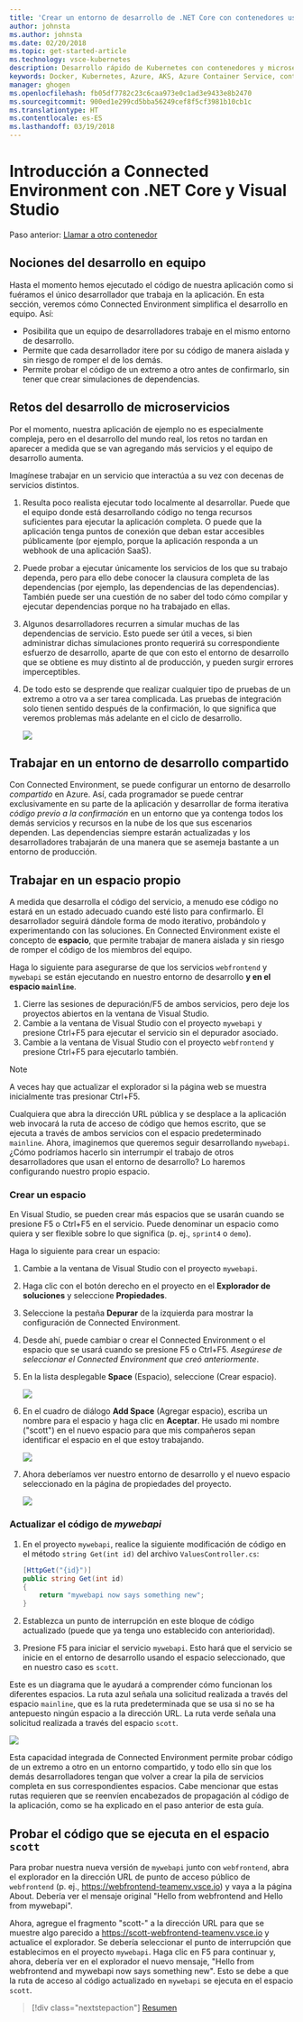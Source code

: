 ```yaml
---
title: 'Crear un entorno de desarrollo de .NET Core con contenedores usando Kubernetes en la nube con Visual Studio - Paso 6: Nociones del desarrollo en equipo | Microsoft Docs'
author: johnsta
ms.author: johnsta
ms.date: 02/20/2018
ms.topic: get-started-article
ms.technology: vsce-kubernetes
description: Desarrollo rápido de Kubernetes con contenedores y microservicios en Azure
keywords: Docker, Kubernetes, Azure, AKS, Azure Container Service, contenedores
manager: ghogen
ms.openlocfilehash: fb05df7782c23c6caa973e0c1ad3e9433e8b2470
ms.sourcegitcommit: 900ed1e299cd5bba56249cef8f5cf3981b10cb1c
ms.translationtype: HT
ms.contentlocale: es-ES
ms.lasthandoff: 03/19/2018
---
```

# <a name="get-started-on-connected-environment-with-net-core-and-visual-studio"></a>Introducción a Connected Environment con .NET Core y Visual Studio

Paso anterior: [Llamar a otro contenedor](get-started-netcore-visualstudio-05.md)

## <a name="learn-about-team-development"></a>Nociones del desarrollo en equipo

Hasta el momento hemos ejecutado el código de nuestra aplicación como si fuéramos el único desarrollador que trabaja en la aplicación. En esta sección, veremos cómo Connected Environment simplifica el desarrollo en equipo. Así:
* Posibilita que un equipo de desarrolladores trabaje en el mismo entorno de desarrollo.
* Permite que cada desarrollador itere por su código de manera aislada y sin riesgo de romper el de los demás.
* Permite probar el código de un extremo a otro antes de confirmarlo, sin tener que crear simulaciones de dependencias.

## <a name="challenges-with-developing-microservices"></a>Retos del desarrollo de microservicios
Por el momento, nuestra aplicación de ejemplo no es especialmente compleja, pero en el desarrollo del mundo real, los retos no tardan en aparecer a medida que se van agregando más servicios y el equipo de desarrollo aumenta.

Imagínese trabajar en un servicio que interactúa a su vez con decenas de servicios distintos.

1. Resulta poco realista ejecutar todo localmente al desarrollar. Puede que el equipo donde está desarrollando código no tenga recursos suficientes para ejecutar la aplicación completa. O puede que la aplicación tenga puntos de conexión que deban estar accesibles públicamente (por ejemplo, porque la aplicación responda a un webhook de una aplicación SaaS).
1. Puede probar a ejecutar únicamente los servicios de los que su trabajo dependa, pero para ello debe conocer la clausura completa de las dependencias (por ejemplo, las dependencias de las dependencias). También puede ser una cuestión de no saber del todo cómo compilar y ejecutar dependencias porque no ha trabajado en ellas.
1. Algunos desarrolladores recurren a simular muchas de las dependencias de servicio. Esto puede ser útil a veces, si bien administrar dichas simulaciones pronto requerirá su correspondiente esfuerzo de desarrollo, aparte de que con esto el entorno de desarrollo que se obtiene es muy distinto al de producción, y pueden surgir errores imperceptibles.
1. De todo esto se desprende que realizar cualquier tipo de pruebas de un extremo a otro va a ser tarea complicada. Las pruebas de integración solo tienen sentido después de la confirmación, lo que significa que veremos problemas más adelante en el ciclo de desarrollo.

    ![](media/microservices-challenges.png)

## <a name="work-in-a-shared-development-environment"></a>Trabajar en un entorno de desarrollo compartido
Con Connected Environment, se puede configurar un entorno de desarrollo *compartido* en Azure. Así, cada programador se puede centrar exclusivamente en su parte de la aplicación y desarrollar de forma iterativa *código previo a la confirmación* en un entorno que ya contenga todos los demás servicios y recursos en la nube de los que sus escenarios dependen. Las dependencias siempre estarán actualizadas y los desarrolladores trabajarán de una manera que se asemeja bastante a un entorno de producción.

## <a name="work-in-your-own-space"></a>Trabajar en un espacio propio
A medida que desarrolla el código del servicio, a menudo ese código no estará en un estado adecuado cuando esté listo para confirmarlo. El desarrollador seguirá dándole forma de modo iterativo, probándolo y experimentando con las soluciones. En Connected Environment existe el concepto de **espacio**, que permite trabajar de manera aislada y sin riesgo de romper el código de los miembros del equipo.

Haga lo siguiente para asegurarse de que los servicios `webfrontend` y `mywebapi` se están ejecutando en nuestro entorno de desarrollo **y en el espacio `mainline`**.
1. Cierre las sesiones de depuración/F5 de ambos servicios, pero deje los proyectos abiertos en la ventana de Visual Studio.
2. Cambie a la ventana de Visual Studio con el proyecto `mywebapi` y presione Ctrl+F5 para ejecutar el servicio sin el depurador asociado.
3. Cambie a la ventana de Visual Studio con el proyecto `webfrontend` y presione Ctrl+F5 para ejecutarlo también.

> [!Note]
A veces hay que actualizar el explorador si la página web se muestra inicialmente tras presionar Ctrl+F5.

Cualquiera que abra la dirección URL pública y se desplace a la aplicación web invocará la ruta de acceso de código que hemos escrito, que se ejecuta a través de ambos servicios con el espacio predeterminado `mainline`. Ahora, imaginemos que queremos seguir desarrollando `mywebapi`. ¿Cómo podríamos hacerlo sin interrumpir el trabajo de otros desarrolladores que usan el entorno de desarrollo? Lo haremos configurando nuestro propio espacio.

### <a name="create-a-new-space"></a>Crear un espacio
En Visual Studio, se pueden crear más espacios que se usarán cuando se presione F5 o Ctrl+F5 en el servicio. Puede denominar un espacio como quiera y ser flexible sobre lo que significa (p. ej., `sprint4` o `demo`).

Haga lo siguiente para crear un espacio:
1. Cambie a la ventana de Visual Studio con el proyecto `mywebapi`.
2. Haga clic con el botón derecho en el proyecto en el **Explorador de soluciones** y seleccione **Propiedades**.
3. Seleccione la pestaña **Depurar** de la izquierda para mostrar la configuración de Connected Environment.
4. Desde ahí, puede cambiar o crear el Connected Environment o el espacio que se usará cuando se presione F5 o Ctrl+F5. *Asegúrese de seleccionar el Connected Environment que creó anteriormente*.
5. En la lista desplegable **Space** (Espacio), seleccione **<Create New Space...>** (Crear espacio).

    ![](images/Settings.png)

6. En el cuadro de diálogo **Add Space** (Agregar espacio), escriba un nombre para el espacio y haga clic en **Aceptar**. He usado mi nombre ("scott") en el nuevo espacio para que mis compañeros sepan identificar el espacio en el que estoy trabajando.

    ![](images/AddSpace.png)

7. Ahora deberíamos ver nuestro entorno de desarrollo y el nuevo espacio seleccionado en la página de propiedades del proyecto.

    ![](images/Settings2.png)

### <a name="update-code-for-mywebapi"></a>Actualizar el código de *mywebapi*

1. En el proyecto `mywebapi`, realice la siguiente modificación de código en el método `string Get(int id)` del archivo `ValuesController.cs`:
 
    ```csharp
    [HttpGet("{id}")]
    public string Get(int id)
    {
        return "mywebapi now says something new";
    }
    ```

2. Establezca un punto de interrupción en este bloque de código actualizado (puede que ya tenga uno establecido con anterioridad).
3. Presione F5 para iniciar el servicio `mywebapi`. Esto hará que el servicio se inicie en el entorno de desarrollo usando el espacio seleccionado, que en nuestro caso es `scott`.

Este es un diagrama que le ayudará a comprender cómo funcionan los diferentes espacios. La ruta azul señala una solicitud realizada a través del espacio `mainline`, que es la ruta predeterminada que se usa si no se ha antepuesto ningún espacio a la dirección URL. La ruta verde señala una solicitud realizada a través del espacio `scott`.

![](media/Space-Routing.png)

Esta capacidad integrada de Connected Environment permite probar código de un extremo a otro en un entorno compartido, y todo ello sin que los demás desarrolladores tengan que volver a crear la pila de servicios completa en sus correspondientes espacios. Cabe mencionar que estas rutas requieren que se reenvíen encabezados de propagación al código de la aplicación, como se ha explicado en el paso anterior de esta guía.

## <a name="test-code-running-in-the-scott-space"></a>Probar el código que se ejecuta en el espacio `scott`
Para probar nuestra nueva versión de `mywebapi` junto con `webfrontend`, abra el explorador en la dirección URL de punto de acceso público de `webfrontend` (p. ej., https://webfrontend-teamenv.vsce.io) y vaya a la página About. Debería ver el mensaje original "Hello from webfrontend and Hello from mywebapi".

Ahora, agregue el fragmento "scott-" a la dirección URL para que se muestre algo parecido a https://scott-webfrontend-teamenv.vsce.io y actualice el explorador. Se debería seleccionar el punto de interrupción que establecimos en el proyecto `mywebapi`. Haga clic en F5 para continuar y, ahora, debería ver en el explorador el nuevo mensaje, "Hello from webfrontend and mywebapi now says something new". Esto se debe a que la ruta de acceso al código actualizado en `mywebapi` se ejecuta en el espacio `scott`.

> [!div class="nextstepaction"]
> [Resumen](get-started-netcore-visualstudio-07.md)